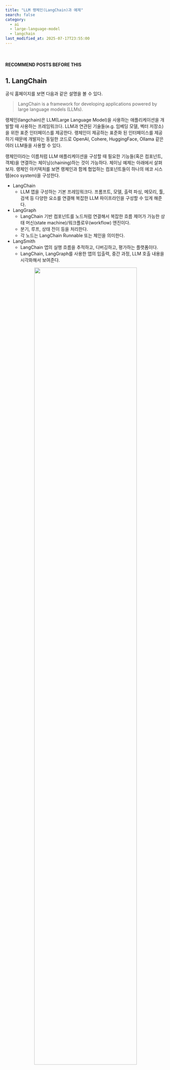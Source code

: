 ```yaml
---
title: "LLM 랭체인(LangChain)과 예제"
search: false
category:
  - ai
  - large-language-model
  - langchain
last_modified_at: 2025-07-17T23:55:00
---
```


<br/>

#### RECOMMEND POSTS BEFORE THIS

## 1. LangChain

공식 홈페이지를 보면 다음과 같은 설명을 볼 수 있다.

> LangChain is a framework for developing applications powered by large language models (LLMs).

랭체인(langchain)은 LLM(Large Language Model)을 사용하는 애플리케이션을 개발할 때 사용하는 프레임워크다. LLM과 연관된 기술들(e.g. 임베딩 모델, 벡터 저장소)을 위한 표준 인터페이스를 제공한다. 랭체인이 제공하는 표준화 된 인터페이스를 제공하기 때문에 개발자는 동일한 코드로 OpenAI, Cohere, HuggingFace, Ollama 같은 여러 LLM들을 사용할 수 있다.

랭체인이라는 이름처럼 LLM 애플리케이션을 구성할 때 필요한 기능들(혹은 컴포넌트, 객체)을 연결하는 체이닝(chaining)하는 것이 가능하다. 체이닝 예제는 아래에서 살펴보자. 랭체인 아키텍처를 보면 랭체인과 함께 협업하는 컴포넌트들이 하나의 에코 시스템(eco system)을 구성한다.

- LangChain 
  - LLM 앱을 구성하는 기본 프레임워크다. 프롬프트, 모델, 출력 파싱, 메모리, 툴, 검색 등 다양한 요소를 연결해 복잡한 LLM 파이프라인을 구성할 수 있게 해준다.
- LangGraph
  - LangChain 기반 컴포넌트를 노드처럼 연결해서 복잡한 흐름 제어가 가능한 상태 머신(state machine)/워크플로우(workflow) 엔진이다.
  - 분기, 루프, 상태 전이 등을 처리한다. 
  - 각 노드는 LangChain Runnable 또는 체인을 의미한다.
- LangSmith
  - LangChain 앱의 실행 흐름을 추적하고, 디버깅하고, 평가하는 플랫폼이다.
  - LangChain, LangGraph를 사용한 앱의 입출력, 중간 과정, LLM 호출 내용을 시각화해서 보여준다.

<div align="center">
  <img src="/images/posts/2025/langchain-01.png" width="80%" class="image__border">
</div>
<center>https://python.langchain.com/docs/introduction/</center>

<br/>

랭체인 프레임워크는 다음과 같은 패키지들을 제공한다.

- langchain-core 
  - 기본적인 추상화 된 채팅 모델과 기타 컴포넌트를 제공한다.
- Integration packages 
  - langchain-openai, langchain-anthropic 등 주요 모델들과 연결할 수 있는 패키지다.
- langchain 
  - 체인, 에이전트, 검색 전략 등 애플리케이션의 인지 아키텍처를 만드는 기능들을 제공한다.
- langchain-community
  - LLM 커뮤니티에서 유지보수하는 서드-파티(3rd-party) 라이브러리들과 결합하는 기능을 제공한다.
- langgraph
  - 오케스트레이션(orchestration) 프레임워크로 랭체인 컴포넌트들을 연결한다.

## 2. Example

지금부터 간단한 랭체인 애플리케이션을 만들어보자. 먼저 파이썬 가상 환경을 구축한다.

```
$ python3 -m venv .venv
```

파이썬 가상 환경을 활성화한다.

```
$ source .venv/bin/activate
```

필요한 패키지를 설치한다. 

```
$ pip install langchain_core langchain_ollama

Collecting langchain_core
  Using cached langchain_core-0.3.69-py3-none-any.whl.metadata (5.8 kB)
...
Successfully installed PyYAML-6.0.2 annotated-types-0.7.0 anyio-4.9.0 certifi-2025.7.14 charset_normalizer-3.4.2 h11-0.16.0 httpcore-1.0.9 httpx-0.28.1 idna-3.10 jsonpatch-1.33 jsonpointer-3.0.0 langchain_core-0.3.69 langchain_ollama-0.3.5 langsmith-0.4.6 ollama-0.5.1 orjson-3.11.0 packaging-25.0 pydantic-2.11.7 pydantic-core-2.33.2 requests-2.32.4 requests-toolbelt-1.0.0 sniffio-1.3.1 tenacity-9.1.2 typing-extensions-4.14.1 typing-inspection-0.4.1 urllib3-2.5.0 zstandard-0.23.0
```

로컬 환경에 라마(llama) 모델을 실행 후 연결할 것이다. ollama 컨테이너를 실행한다. 

```
$ docker run -d -v ollama:/root/.ollama -p 11434:11434 --name ollama ollama/ollama
```

필요한 LLM을 실행한다. 이 예제에선 llama3.2 버전을 사용한다.

```
$ docker exec -it ollama ollama run llama3.2
```

이제 필요한 준비는 모두 끝났다. 코드를 살펴보기 전에 어떤 체인을 구성할 것인지 그림을 살펴보자.

1. 템플릿화 된 프롬프트를 만든다.
2. LLM에게 해당 프롬프트를 전달한다.
3. LLM 호출 결과를 문자열 파서(parser)에게 전달한다.

<div align="center">
  <img src="/images/posts/2025/langchain-02.png" width="80%" class="image__border">
</div>

<br/>

다음과 같은 컴포넌트를 임포트(import)한다.

- StrOutputParser 클래스
  - 문자열을 정리하고 불필요한 개행, 공백 등을 제거한다.
- ChatPromptTemplate 클래스
  - 챗 모델용 프롬프트 템플릿을 만든다.
- ChatOllama 클래스
  - Ollama 기반 Chat 모델을 위한 래퍼(wrapper)다. llama3, mistral, codellama 같은 모델을 로컬에서 사용하기 위해 사용한다.

```python
from langchain_core.output_parsers import StrOutputParser
from langchain_core.prompts import ChatPromptTemplate
from langchain_core.runnables import RunnableSequence
from langchain_ollama import ChatOllama
```

프롬프트, LLM, 파서를 생성한다.

```python
prompt = ChatPromptTemplate.from_template("Explain about {topic}.")
llm = ChatOllama(model = "llama3.2")
parser = StrOutputParser()
```

우선은 체이닝 없이 각 결과들을 직접 연결해보자. 아래 코드처럼 각 객체들의 실행 결과를 개발자가 직접 코드로 연결해줄 수 있다.

```python
messages = prompt.invoke({
  "topic": "deep learning"
})
result = llm.invoke(messages)
output = parser.stream(result)

print(output)
```

위 코드가 실행되면 라마 모델이 `deep learning`에 설명을 해준다.

```
Deep Learning is a subset of Machine Learning that uses artificial neural networks to analyze and interpret data. It's called "deep" because the neural network consists of multiple layers, each with a larger number of nodes (neurons) than the previous layer.

**Key Characteristics:**

1. **Multi-Layered Networks**: Deep learning models are composed of multiple layers, typically 2-10 or more. Each layer processes input data in a different way, allowing the model to learn complex representations.
2. **Artificial Neural Networks**: The core component of deep learning is inspired by the human brain's neural networks. Artificial neurons process inputs, apply non-linear transformations, and pass outputs to other neurons.
3. **Backpropagation**: Deep learning models use backpropagation (BP) to optimize the weights and biases in each layer during training. This process involves computing gradients and adjusting the parameters to minimize the error between predicted outputs and actual labels.
4. **Large Amounts of Data**: Deep learning typically requires large amounts of high-quality data for effective training.

**Types of Deep Learning:**

1. **Convolutional Neural Networks (CNNs)**: Designed for image processing tasks, CNNs use convolutional and pooling layers to extract features from images.
2. **Recurrent Neural Networks (RNNs)**: Suitable for sequential data such as text, speech, or time series, RNNs use feedback connections to capture temporal relationships.
3. **Long Short-Term Memory (LSTM) Networks**: A type of RNN that can learn long-term dependencies in sequential data.

**Applications of Deep Learning:**

1. **Computer Vision**: Image classification, object detection, segmentation, and generation
2. **Natural Language Processing (NLP)**: Text classification, sentiment analysis, machine translation, and question answering
3. **Speech Recognition**: Speech-to-text systems and voice assistants
4. **Robotics and Control Systems**: Perception, decision-making, and control of robots
5. **Healthcare**: Medical image analysis, disease diagnosis, and personalized medicine

**Benefits:**

1. **Improved Accuracy**: Deep learning models can achieve state-of-the-art performance on various tasks.
2. **Increased Efficiency**: Automated feature extraction, removal of unnecessary computations, and parallelization can lead to significant speedups.
3. **Scalability**: Deep learning models can be fine-tuned for specific tasks with relatively small amounts of data.

**Challenges:**

1. **Interpretability**: Complex neural networks are difficult to interpret, making it challenging to understand the reasoning behind their predictions or decisions.
2. **Overfitting**: Models may become too specialized to the training data and fail to generalize well to new situations.
3. **Computational Resources**: Training large deep learning models requires significant computational resources, including memory and processing power.

**Future Developments:**

1. **Explainability Techniques**: Developing techniques to explain the reasoning behind deep learning predictions or decisions will be crucial for increasing trust and understanding in AI systems.
2. **Efficient Architectures**: Designing more efficient neural network architectures that can learn with smaller amounts of data while maintaining performance is an active area of research.
3. **Transfer Learning**: Improving transfer learning methods to leverage pre-trained models on one task to improve performance on related tasks will be essential for real-world applications.

In conclusion, deep learning has revolutionized the field of artificial intelligence by enabling computers to learn from complex patterns in data and make accurate predictions or decisions. While there are challenges associated with deep learning, ongoing research is addressing these issues, leading to further improvements and advancements in this exciting field.
```

이제 위 코드를 체이닝을 통해 더 쉽게 만들어보자. 위에서 만든 prompt, llm, parser 객체는 모두 Runnable 클랙스의 인스턴스(istance)다.

<div align="center">
  <img src="/images/posts/2025/langchain-03.png" width="100%" class="image__border">
</div>

<br/>

RunnableSequence 클래스를 사용하면 Runnable 인스턴스들을 체이닝 할 수 있다.

- RunnableSequence 클래스
  - 여러 개의 Runnable을 순서대로 연결하는 객체다. 
  - 예제에선 프롬프트, 모델, 파서 등을 한 줄로 실행할 수 있도록 만든다.

```python
from langchain_core.runnables import RunnableSequence
```

RunnableSequence 클래스를 사용해 아래와 같이 체인을 구성한다. 결과를 스트림(stream) 방식으로 출력하여 사용자에게 빠른 응답을 준다.

```python
chain = RunnableSequence(
  first = prompt,
  middle = [llm],
  last = parser
)
answer = chain.stream({
  "topic": "deep learning"
})

for chunk in answer:
  print(chunk, end = "", flush = True)
```

`|(파이프, pipe)`를 사용해서 Runnable 객체들을 연결하면 RunnableSequence 클래스 없이도 코드를 더 직관적으로 작성할 수 있다.

```python
chain = prompt | llm | parser
answer = chain.stream({
  "topic": "deep learning"
})

for chunk in answer:
  print(chunk, end = "", flush = True)
```

#### TEST CODE REPOSITORY

- <https://github.com/Junhyunny/blog-in-action/tree/master/2025-07-17-lang-chain>

#### REFERENCE

- <https://python.langchain.com/docs/introduction/>
- <https://python.langchain.com/docs/concepts/architecture/>
- <https://junhyunny.github.io/python/virtual-environment-for-python/>
